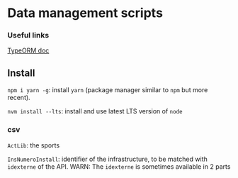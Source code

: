 # Data management scripts

### Useful links

[TypeORM doc](https://typeorm.io/)

## Install

`npm i yarn -g`: install `yarn` (package manager similar to `npm` but more recent).

`nvm install --lts`: install and use latest LTS version of `node`

### csv

`ActLib`: the sports

`InsNumeroInstall`: identifier of the infrastructure, to be matched with `idexterne` of the API. WARN: The `idexterne` is sometimes available in 2 parts
